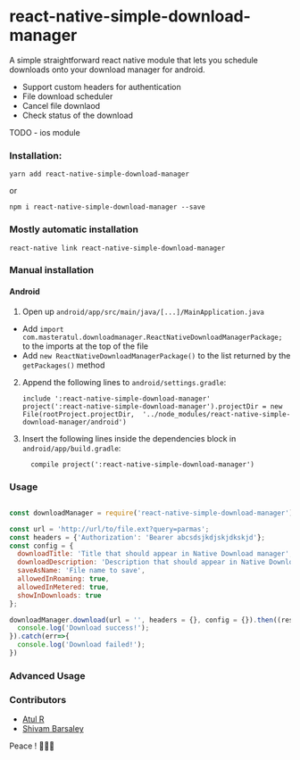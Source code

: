 
# react-native-simple-download-manager

A simple straightforward react native module that lets you schedule downloads onto your download manager for android.

- Support custom headers for authentication
- File download scheduler
- Cancel file downlaod
- Check status of the download

TODO - ios module


### Installation:

`yarn add react-native-simple-download-manager`

or

`npm i react-native-simple-download-manager --save`


### Mostly automatic installation

`react-native link react-native-simple-download-manager`

### Manual installation


#### Android

1. Open up `android/app/src/main/java/[...]/MainApplication.java`
  - Add `import com.masteratul.downloadmanager.ReactNativeDownloadManagerPackage;` to the imports at the top of the file
  - Add `new ReactNativeDownloadManagerPackage()` to the list returned by the `getPackages()` method
2. Append the following lines to `android/settings.gradle`:
  	```
  	include ':react-native-simple-download-manager'
  	project(':react-native-simple-download-manager').projectDir = new File(rootProject.projectDir, 	'../node_modules/react-native-simple-download-manager/android')
  	```
3. Insert the following lines inside the dependencies block in `android/app/build.gradle`:
  	```
      compile project(':react-native-simple-download-manager')
  	```

### Usage

```js

const downloadManager = require('react-native-simple-download-manager');

const url = 'http://url/to/file.ext?query=parmas';
const headers = {'Authorization': 'Bearer abcsdsjkdjskjdkskjd'};
const config = {
  downloadTitle: 'Title that should appear in Native Download manager',
  downloadDescription: 'Description that should appear in Native Download manager',
  saveAsName: 'File name to save',
  allowedInRoaming: true,
  allowedInMetered: true,
  showInDownloads: true
};

downloadManager.download(url = '', headers = {}, config = {}).then((response)=>{
  console.log('Download success!');
}).catch(err=>{
  console.log('Download failed!');
})

```                                     

### Advanced Usage


### Contributors

 - [Atul R](https://github.com/master-atul)
 - [Shivam Barsaley](https://github.com/shivambarsaley)

Peace ! ✌🏻🌮
